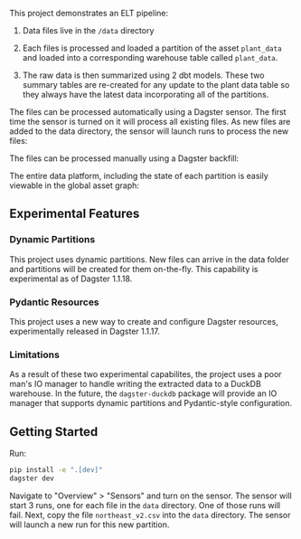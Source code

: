  
This project demonstrates an ELT pipeline:

1. Data files live in the `/data` directory 

2. Each files is processed and loaded a partition of the asset `plant_data` and loaded into a corresponding warehouse table called `plant_data`. 

3. The raw data is then summarized using 2 dbt models. These two summary tables are re-created for any update to the plant data table so they always have the latest data incorporating all of the partitions.

The files can be processed automatically using a Dagster sensor. The first time the sensor is turned on it will process all existing files. As new files are added to the data directory, the sensor will launch runs to process the new files:

The files can be processed manually using a Dagster backfill:


The entire data platform, including the state of each partition is easily viewable in the global asset graph:

## Experimental Features

### Dynamic Partitions

This project uses dynamic partitions. New files can arrive in the data folder and partitions will be created for them on-the-fly. This capability is experimental as of Dagster 1.1.18. 

### Pydantic Resources

This project uses a new way to create and configure Dagster resources, experimentally released in Dagster 1.1.17.

### Limitations

As a result of these two experimental capabilites, the project uses a poor man's IO manager to handle writing the extracted data to a DuckDB warehouse. In the future, the `dagster-duckdb` package will provide an IO manager that supports dynamic partitions and Pydantic-style configuration.

## Getting Started 

Run: 

```bash
pip install -e ".[dev]"
dagster dev
```

Navigate to "Overview" > "Sensors" and turn on the sensor. The sensor will start 3 runs, one for each file in the `data` directory. One of those runs will fail. Next, copy the file `northeast_v2.csv` into the `data` directory. The sensor will launch a new run for this new partition.


